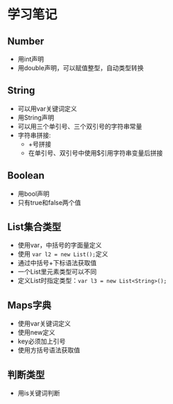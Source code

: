 # 学习笔记

## Number

* 用int声明
* 用double声明，可以赋值整型，自动类型转换

## String

* 可以用var关键词定义
* 用String声明
* 可以用三个单引号、三个双引号的字符串常量
* 字符串拼接:
  * +号拼接
  * 在单引号、双引号中使用$引用字符串变量后拼接

## Boolean

* 用bool声明
* 只有true和false两个值

## List集合类型

* 使用var，中括号的字面量定义
* 使用 ` var l2 = new List(); `定义
* 通过中括号+下标语法获取值
* 一个List里元素类型可以不同
* 定义List时指定类型：` var l3 = new List<String>(); `

## Maps字典

* 使用var关键词定义
* 使用new定义
* key必须加上引号
* 使用方括号语法获取值

## 判断类型

* 用is关键词判断

